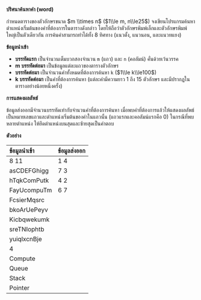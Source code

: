 **ปริศนาค้นหาคำ (word)**

กำหนดตารางของตัวอักษรขนาด $m \\times n$ ($1\\le m, n\\le25$) จงเขียนโปรแกรมค้นหาตำแหน่งเริ่มต้นของคำที่ต้องการในตารางดังกล่าว โดยให้ถือว่าตัวอักษรพิมพ์เล็กและตัวอักษรพิมพ์ใหญ่เป็นตัวเดียวกัน การค้นคำสามารถทำได้ทั้ง 8 ทิศทาง (แนวตั้ง, แนวนอน, และแนวทแยง)

**ข้อมูลนำเข้า**

  * **บรรทัดแรก** เป็นจํานวนเต็มบวกสองจํานวน `m` (แถว) และ `n` (คอลัมน์) คั่นด้วยเว้นวรรค
  * **m บรรทัดต่อมา** เป็นข้อมูลแต่ละแถวของตารางตัวอักษร
  * **บรรทัดต่อมา** เป็นจํานวนคำทั้งหมดที่ต้องการค้นหา `k` ($1\\le k\\le100$)
  * **k บรรทัดต่อมา** เป็นคำที่ต้องการค้นหา (แต่ละคำมีความยาว 1 ถึง 15 ตัวอักษร และมีปรากฏในตารางอย่างน้อยหนึ่งครั้ง)

**การแสดงผลลัพธ์**

ข้อมูลส่งออกมีจำนวนบรรทัดเท่ากับจํานวนคำที่ต้องการค้นหา เมื่อพบคำที่ต้องการแล้วให้แสดงผลลัพธ์เป็นหมายเลขแถวและตำแหน่งเริ่มต้นของคำในแถวนั้น (แถวแรกและคอลัมน์แรกคือ 0) ในกรณีที่พบหลายตำแหน่ง ให้ยึดตำแหน่งบนสุดและซ้ายสุดเป็นคำตอบ

**ตัวอย่าง**

| ข้อมูลนำเข้า | ข้อมูลส่งออก |
| :--- | :--- |
| 8 11 | 1 4 |
| asCDEFGhigg | 7 3 |
| hTqkComPutk | 4 2 |
| FayUcompuTm | 6 7 |
| FcsierMqsrc | |
| bkoArUePeyv | |
| Kicbqwekumk | |
| sreTNIophtb | |
| yuiqlxcnBje | |
| 4 | |
| Compute | |
| Queue | |
| Stack | |
| Pointer | |
